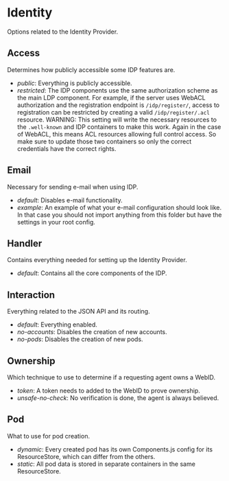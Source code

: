 # Identity

Options related to the Identity Provider.

## Access

Determines how publicly accessible some IDP features are.

* *public*: Everything is publicly accessible.
* *restricted*: The IDP components use the same authorization scheme as the main LDP component.
  For example, if the server uses WebACL authorization and the registration endpoint is `/idp/register/`,
  access to registration can be restricted by creating a valid `/idp/register/.acl` resource.
  WARNING: This setting will write the necessary resources to the `.well-known` and IDP containers
  to make this work. Again in the case of WebACL, this means ACL resources allowing full control access.
  So make sure to update those two containers so only the correct credentials have the correct rights.

## Email

Necessary for sending e-mail when using IDP.

* *default*: Disables e-mail functionality.
* *example*: An example of what your e-mail configuration should look like.
  In that case you should not import anything from this folder
  but have the settings in your root config.

## Handler

Contains everything needed for setting up the Identity Provider.

* *default*: Contains all the core components of the IDP.

## Interaction

Everything related to the JSON API and its routing.

* *default*: Everything enabled.
* *no-accounts*: Disables the creation of new accounts.
* *no-pods*: Disables the creation of new pods.

## Ownership

Which technique to use to determine if a requesting agent owns a WebID.

* *token*: A token needs to added to the WebID to prove ownership.
* *unsafe-no-check*: No verification is done, the agent is always believed.

## Pod

What to use for pod creation.

* *dynamic*: Every created pod has its own Components.js config for its ResourceStore,
  which can differ from the others.
* *static*: All pod data is stored in separate containers in the same ResourceStore.
